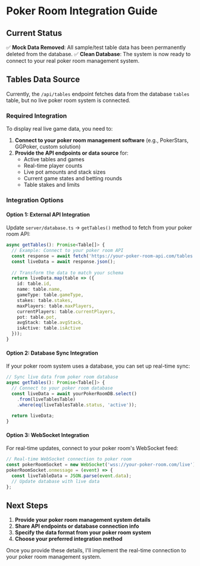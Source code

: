 # Poker Room Integration Guide

## Current Status
✅ **Mock Data Removed**: All sample/test table data has been permanently deleted from the database.
✅ **Clean Database**: The system is now ready to connect to your real poker room management system.

## Tables Data Source
Currently, the `/api/tables` endpoint fetches data from the database `tables` table, but no live poker room system is connected.

### Required Integration
To display real live game data, you need to:

1. **Connect to your poker room management software** (e.g., PokerStars, GGPoker, custom solution)
2. **Provide the API endpoints or data source** for:
   - Active tables and games
   - Real-time player counts
   - Live pot amounts and stack sizes
   - Current game states and betting rounds
   - Table stakes and limits

### Integration Options

#### Option 1: External API Integration
Update `server/database.ts` → `getTables()` method to fetch from your poker room API:

```typescript
async getTables(): Promise<Table[]> {
  // Example: Connect to your poker room API
  const response = await fetch('https://your-poker-room-api.com/tables');
  const liveData = await response.json();
  
  // Transform the data to match your schema
  return liveData.map(table => ({
    id: table.id,
    name: table.name,
    gameType: table.gameType,
    stakes: table.stakes,
    maxPlayers: table.maxPlayers,
    currentPlayers: table.currentPlayers,
    pot: table.pot,
    avgStack: table.avgStack,
    isActive: table.isActive
  }));
}
```

#### Option 2: Database Sync Integration
If your poker room system uses a database, you can set up real-time sync:

```typescript
// Sync live data from poker room database
async getTables(): Promise<Table[]> {
  // Connect to your poker room database
  const liveData = await yourPokerRoomDB.select()
    .from(liveTablesTable)
    .where(eq(liveTablesTable.status, 'active'));
  
  return liveData;
}
```

#### Option 3: WebSocket Integration
For real-time updates, connect to your poker room's WebSocket feed:

```typescript
// Real-time WebSocket connection to poker room
const pokerRoomSocket = new WebSocket('wss://your-poker-room.com/live');
pokerRoomSocket.onmessage = (event) => {
  const liveTableData = JSON.parse(event.data);
  // Update database with live data
};
```

## Next Steps
1. **Provide your poker room management system details**
2. **Share API endpoints or database connection info**
3. **Specify the data format from your poker room system**
4. **Choose your preferred integration method**

Once you provide these details, I'll implement the real-time connection to your poker room management system.